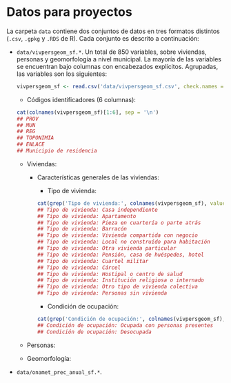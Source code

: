 
<!-- Este .md fue generado a partir del .Rmd homónimo. Edítese el .Rmd -->

# Datos para proyectos

La carpeta `data` contiene dos conjuntos de datos en tres formatos
distintos (`.csv`, `.gpkg` y `.RDS` de R). Cada conjunto es descrito a
continuación:

  - `data/vivpersgeom_sf.*`. Un total de 850 variables, sobre viviendas,
    personas y geomorfología a nivel municipal. La mayoría de las
    variables se encuentran bajo columnas con encabezados explícitos.
    Agrupadas, las variables son los
    siguientes:
    
    ``` r
    vivpersgeom_sf <- read.csv('data/vivpersgeom_sf.csv', check.names = F)
    ```
    
      - Códigos identificadores (6 columnas):
    
    <!-- end list -->
    
    ``` r
    cat(colnames(vivpersgeom_sf)[1:6], sep = '\n')
    ## PROV
    ## MUN
    ## REG
    ## TOPONIMIA
    ## ENLACE
    ## Municipio de residencia
    ```
    
      - Viviendas:
        
          - Características generales de las viviendas:
            
              - Tipo de
            vivienda:
            
            <!-- end list -->
            
            ``` r
            cat(grep('Tipo de vivienda:', colnames(vivpersgeom_sf), value=T), sep = '\n')
            ## Tipo de vivienda: Casa independiente
            ## Tipo de vivienda: Apartamento
            ## Tipo de vivienda: Pieza en cuartería o parte atrás
            ## Tipo de vivienda: Barracón
            ## Tipo de vivienda: Vivienda compartida con negocio
            ## Tipo de vivienda: Local no construído para habitación
            ## Tipo de vivienda: Otra vivienda particular
            ## Tipo de vivienda: Pensión, casa de huéspedes, hotel
            ## Tipo de vivienda: Cuartel militar
            ## Tipo de vivienda: Cárcel
            ## Tipo de vivienda: Hostipal o centro de salud
            ## Tipo de vivienda: Institución religiosa o internado
            ## Tipo de vivienda: Otro tipo de vivienda colectiva
            ## Tipo de vivienda: Personas sin vivienda
            ```
            
              - Condición de
            ocupación:
            
            <!-- end list -->
            
            ``` r
            cat(grep('Condición de ocupación:', colnames(vivpersgeom_sf), value=T), sep = '\n')
            ## Condición de ocupación: Ocupada con personas presentes
            ## Condición de ocupación: Desocupada
            ```
    
      - Personas:
    
      - Geomorfología:

  - `data/onamet_prec_anual_sf.*`.
